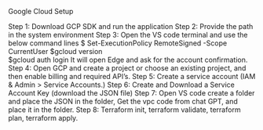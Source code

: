 Google Cloud Setup

Step 1: Download GCP SDK and run the application
Step 2: Provide the path in the system environment
Step 3: Open the VS code terminal and use the below command lines 
$ Set-ExecutionPolicy RemoteSigned -Scope CurrentUser 
                              $gcloud version   
                              $gcloud auth login
It will open Edge and ask for the account confirmation.
Step 4: Open GCP and create a project or choose an existing project, and then enable billing and required API’s.
Step 5: Create a service account (IAM & Admin > Service Accounts.)
Step 6: Create and Download a Service Account Key (download the JSON file)
Step 7: Open VS code create a folder and place the JSON in the folder, Get the vpc code from chat GPT, and place it in the folder.
Step 8: Terraform init, terraform validate, terraform plan, terraform apply.

  
    



